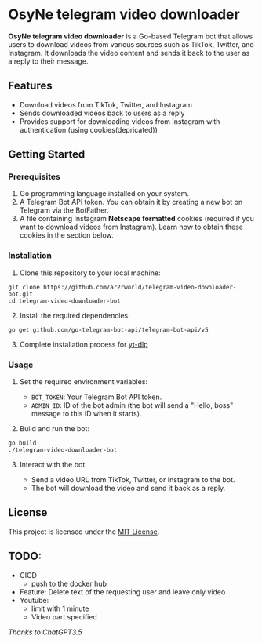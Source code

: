 # OsyNe telegram video downloader

**OsyNe telegram video downloader** is a Go-based Telegram bot that allows users to download videos from various sources such as TikTok, Twitter, and Instagram. It downloads the video content and sends it back to the user as a reply to their message.

## Features

- Download videos from TikTok, Twitter, and Instagram
- Sends downloaded videos back to users as a reply
- Provides support for downloading videos from Instagram with authentication (using cookies(depricated))

## Getting Started

### Prerequisites

1. Go programming language installed on your system.
2. A Telegram Bot API token. You can obtain it by creating a new bot on Telegram via the BotFather.
3. A file containing Instagram **Netscape formatted** cookies (required if you want to download videos from Instagram). Learn how to obtain these cookies in the section below.

### Installation

1. Clone this repository to your local machine:

```
git clone https://github.com/ar2rworld/telegram-video-downloader-bot.git
cd telegram-video-downloader-bot
```

2. Install the required dependencies:

```
go get github.com/go-telegram-bot-api/telegram-bot-api/v5
```

3. Complete installation process for [yt-dlp](https://github.com/yt-dlp/yt-dlp)

### Usage

1. Set the required environment variables:

    - `BOT_TOKEN`: Your Telegram Bot API token.
    - `ADMIN_ID`: ID of the bot admin (the bot will send a "Hello, boss" message to this ID when it starts).

2. Build and run the bot:

```
go build
./telegram-video-downloader-bot
```

3. Interact with the bot:

    - Send a video URL from TikTok, Twitter, or Instagram to the bot.
    - The bot will download the video and send it back as a reply.

## License

This project is licensed under the [MIT License](LICENSE).

## TODO:
- CICD
  - push to the docker hub
- Feature: Delete text of the requesting user and leave only video
- Youtube:
  - limit with 1 minute
  - Video part specified

*Thanks to ChatGPT3.5*